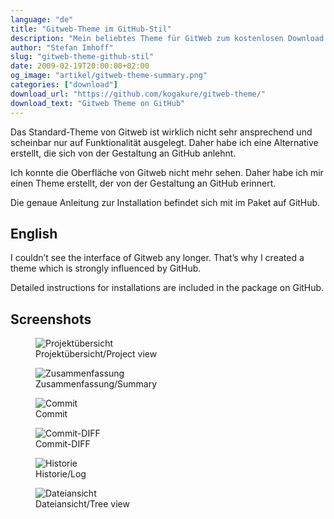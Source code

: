```yaml
---
language: "de"
title: "Gitweb-Theme im GitHub-Stil"
description: "Mein beliebtes Theme für GitWeb zum kostenlosen Download. So sieht GitWeb GitHub etwas ähnlicher und ist nicht mehr so hässlich."
author: "Stefan Imhoff"
slug: "gitweb-theme-github-stil"
date: 2009-02-19T20:00:00+02:00
og_image: "artikel/gitweb-theme-summary.png"
categories: ["download"]
download_url: "https://github.com/kogakure/gitweb-theme/"
download_text: "Gitweb Theme on GitHub"
---
```


Das Standard-Theme von Gitweb ist wirklich nicht sehr ansprechend und scheinbar nur auf Funktionalität ausgelegt. Daher habe ich eine Alternative erstellt, die sich von der Gestaltung an GitHub anlehnt.

Ich konnte die Oberfläche von Gitweb nicht mehr sehen. Daher habe ich mir einen Theme erstellt, der von der Gestaltung an GitHub erinnert.

Die genaue Anleitung zur Installation befindet sich mit im Paket auf GitHub.

## English

I couldn’t see the interface of Gitweb any longer. That’s why I created a theme which is strongly influenced by GitHub.

Detailed instructions for installations are included in the package on GitHub.

## Screenshots

<figure class="image-figure image-figure-border">
  <img src="/assets/images/artikel/gitweb-theme-projects.png" alt="Projektübersicht">
  <figcaption>
  Projektübersicht/Project view
  </figcaption>
</figure>


<figure class="image-figure image-figure-border">
  <img src="/assets/images/artikel/gitweb-theme-summary.png" alt="Zusammenfassung">
  <figcaption>
  Zusammenfassung/Summary
  </figcaption>
</figure>


<figure class="image-figure image-figure-border">
  <img src="/assets/images/artikel/gitweb-theme-commit.png" alt="Commit">
  <figcaption>
  Commit
  </figcaption>
</figure>


<figure class="image-figure image-figure-border">
  <img src="/assets/images/artikel/gitweb-theme-commitdiff.png" alt="Commit-DIFF">
  <figcaption>
  Commit-DIFF
  </figcaption>
</figure>


<figure class="image-figure image-figure-border">
  <img src="/assets/images/artikel/gitweb-theme-log.png" alt="Historie">
  <figcaption>
  Historie/Log
  </figcaption>
</figure>


<figure class="image-figure image-figure-border">
  <img src="/assets/images/artikel/gitweb-theme-tree.png" alt="Dateiansicht">
  <figcaption>
  Dateiansicht/Tree view
  </figcaption>
</figure>


